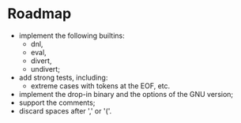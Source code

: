 # Roadmap

  * implement the following builtins:
    * dnl,
    * eval,
    * divert,
    * undivert;
  * add strong tests, including:
    * extreme cases with tokens at the EOF, etc.
  * implement the drop-in binary and the options of the GNU version;
  * support the comments;
  * discard spaces after ',' or '('.

